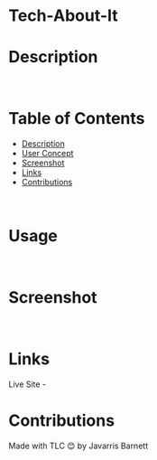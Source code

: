 # Tech-About-It

# Description

 <br />



# Table of Contents

  - [Description](#description)
  - [User Concept](#usage)
  - [Screenshot](#screenshot)
  - [Links](#links)
  - [Contributions](#contributions)
  <br />
 

# Usage

<br />

# Screenshot 

<br />


# Links



Live Site - 
<br />

# Contributions

Made with TLC 😊 by Javarris Barnett




